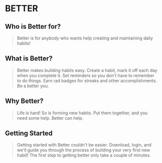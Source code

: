 # BETTER #

## Who is Better for? ##
  > Better is for anybody who wants help creating and maintaining daily habits!

## What is Better? ##
  > Better makes building habits easy. Create a habit, mark it off each day when you complete it. Set reminders so you don't have to remember to do things. Earn rad badges for streaks and other accomplishments. Be a better you.

## Why Better? ##
  > Life is hard! So is forming new habits. Put them together, and you need some help. Better can help.

## Getting Started ##
  > Getting started with Better couldn't be easier. Download, login, and we'll guide you through the process of building your very first new habit! The first step to getting better only take a couple of minutes.
